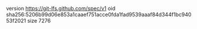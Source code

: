 version https://git-lfs.github.com/spec/v1
oid sha256:5206b99d06e853a1caaef751acce0fda1fad9539aaaf84d344f1bc94053f2021
size 7276
